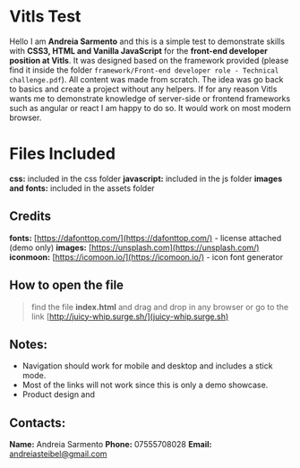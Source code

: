 # Vitls Test

Hello I am **Andreia Sarmento** and this is a simple test to demonstrate skills with **CSS3, HTML and Vanilla JavaScript** for the **front-end  developer position at Vitls**.  It was designed based on the  framework provided (please find it inside the folder `framework/Front-end developer role - Technical challenge.pdf`).  All content was made from scratch. The idea was go back to basics and create a project without any helpers. If for any reason Vitls wants me to demonstrate knowledge of server-side or frontend frameworks such as angular or react I am happy to do so. It would work on most modern browser.


# Files Included
**css:** included in the css folder
**javascript:** included in the js folder
**images and fonts:** included in the assets folder

## Credits

**fonts:**  [https://dafonttop.com/](https://dafonttop.com/) - license attached (demo only)
**images:**  [https://unsplash.com](https://unsplash.com/)
**iconmoon:** [https://icomoon.io/](https://icomoon.io/) - icon font generator
 
## How to open the file

> find the file **index.html** and drag and drop in any browser
or
> go to the link [http://juicy-whip.surge.sh/](juicy-whip.surge.sh)

## Notes:
- Navigation should work for mobile and desktop and includes a stick mode.
- Most of the links will not work since this is only a demo showcase.
- Product design and 

## Contacts:
**Name:** Andreia Sarmento
**Phone:** 07555708028
**Email:** andreiasteibel@gmail.com

